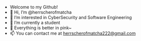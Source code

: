 - Welcome to my Github!
- 👋 Hi, I’m @herrscherofmatcha
- 👀 I’m interested in CyberSecurity and Software Engineering
- 🌱 I’m currently a student
- 💞️ Everything is better in pink~
- 📫 You can contact me at herrscherofmatcha222@gmail.com

<!---
herrscherofmatcha/herrscherofmatcha is a ✨ special ✨ repository because its `README.md` (this file) appears on your GitHub profile.
You can click the Preview link to take a look at your changes.
--->
